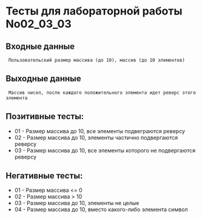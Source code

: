 # Тесты для лабораторной работы No02_03_03
## Входные данные
     Пользовательский размер массива (до 10), массив (до 10 элементов)
## Выходные данные
     Массив чисел, после каждого положительного элемента идет реверс этого элемента
## Позитивные тесты:
- 01 - Размер массива до 10, все элементы подвеграются реверсу
- 02 - Размер массива до 10, элементы частично подвергаются реверсу
- 03 - Размер массива до 10, все элементы которого не подвергаются реверсу

## Негативные тесты:
- 01 - Размер массива <= 0
- 02 - Размер массива > 10
- 03 - Размер массива до 10, элементы не целые 
- 04 - Размер массива до 10, вместо какого-либо элемента символ
